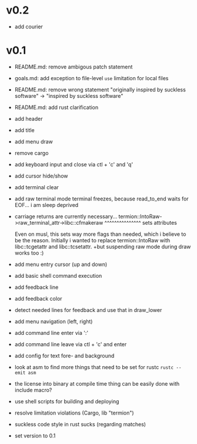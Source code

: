 # v0.2

- add courier

# v0.1

+ README.md: remove ambigous patch statement
+ goals.md: add exception to file-level `use` limitation for local files

+ README.md: remove wrong statement
  "originally inspired by suckless software" -> "inspired by suckless software"
+ README.md: add rust clarification

+ add header
+ add title
+ add menu draw

+ remove cargo

+ add keyboard input and close via ctl + 'c' and 'q'
+ add cursor hide/show
+ add terminal clear
+ add raw terminal mode
  terminal freezes, because read_to_end waits for EOF... i am sleep deprived

+ carriage returns are currently necessary...
  termion::IntoRaw->raw_terminal_attr->libc::cfmakeraw
				       ^^^^^^^^^^^^^^^
				       sets attributes

  Even on musl, this sets way more flags than needed, which i believe to be the
  reason.
  Initially i wanted to replace termion::IntoRaw with libc::tcgetattr and
  libc::tcsetattr.
	+but suspending raw mode during draw works too :)

+ add menu entry cursor (up and down)
+ add basic shell command execution
+ add feedback line
- add feedback color
- detect needed lines for feedback and use that in draw_lower
- add menu navigation (left, right)
- add command line enter via ':'
- add command line leave via ctl + 'c' and enter
- add config for text fore- and background

- look at asm to find more things that need to be set for rustc
  `rustc --emit asm`

- the license into binary at compile time thing can be easily done with include
  macro?
- use shell scripts for building and deploying
- resolve limitation violations (Cargo, lib "termion")
- suckless code style in rust sucks (regarding matches)
- set version to 0.1

